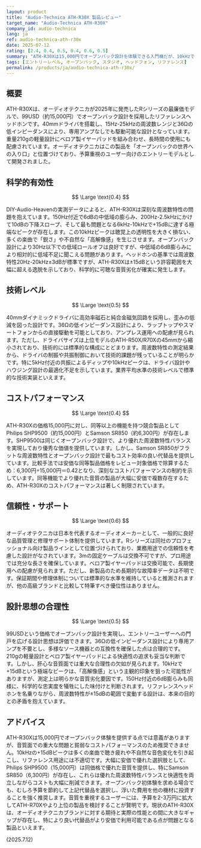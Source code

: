 ```yaml
---
layout: product
title: "Audio-Technica ATH-R30X 製品レビュー"
target_name: "Audio-Technica ATH-R30X"
company_id: audio-technica
lang: ja
ref: audio-technica-ath-r30x
date: 2025-07-12
rating: [2.4, 0.4, 0.5, 0.4, 0.6, 0.5]
summary: "ATH-R30Xは15,000円でオープンバック設計を体験できる入門機だが、10kHzで+15dBという極端なピークや6dB膨らんだ中低域により音質面では大きな問題を抱えている"
tags: [エントリーレベル, オープンバック, スタジオ, ヘッドフォン, リファレンス]
permalink: /products/ja/audio-technica-ath-r30x/
---
```

## 概要

ATH-R30Xは、オーディオテクニカが2025年に発売したRシリーズの最廉価モデルで、99USD（約15,000円）でオープンバック設計を採用したリファレンスヘッドホンです。40mmドライバを搭載し、15Hz-25kHzの周波数レンジと36Ωの低インピーダンスにより、専用アンプなしでも駆動可能な設計となっています。重量210gの軽量設計にベロア製イヤーパッドを組み合わせ、長時間の使用にも配慮されています。オーディオテクニカはこの製品を「オープンバックの世界への入り口」と位置づけており、予算重視のユーザー向けのエントリーモデルとして開発されました。

## 科学的有効性

$$ \Large \text{0.4} $$

DIY-Audio-Heavenの実測データによると、ATH-R30Xは深刻な周波数特性の問題を抱えています。150Hz付近で6dBの中低域の膨らみ、200Hz-2.5kHzにかけて10dBの下降スロープ、そして最も問題となる6kHz-10kHzで+15dBに達する極端なピークが存在します。この10kHzピークは聴覚上の透明性を大きく損ない、多くの楽曲で「鋭さ」や不自然な「高解像感」を生じさせます。オープンバック設計により30Hz以下での低域ロールオフは良好ですが、中低域の6dB膨らみにより相対的に低域不足に聞こえる問題があります。ヘッドホンの基準では周波数特性20Hz-20kHz±3dBが標準ですが、ATH-R30Xは±15dBという許容範囲を大幅に超える逸脱を示しており、科学的に可聴な音質劣化が確実に発生します。

## 技術レベル

$$ \Large \text{0.5} $$

40mmダイナミックドライバに高効率磁石と純合金磁気回路を採用し、歪みの低減を図った設計です。36Ωの低インピーダンス設計により、ラップトップやスマートフォンからの直接駆動を可能としており、アンプレス運用への配慮が見られます。ただし、ドライバサイズは上位モデルのATH-R50X/R70Xの45mmから縮小されており、技術的には標準的な構成にとどまります。周波数特性の測定結果から、ドライバの制振や共振制御において技術的課題が残っていることが明らかです。特に5kHz付近の共振によるディップや10kHzピークは、ドライバ設計やハウジング設計の最適化不足を示しています。業界平均水準の技術レベルで標準的な技術実装といえます。

## コストパフォーマンス

$$ \Large \text{0.4} $$

ATH-R30Xの価格15,000円に対し、同等以上の機能を持つ競合製品としてPhilips SHP9500（約15,000円）とSamson SR850（約6,300円）が存在します。SHP9500は同じくオープンバック設計で、より優れた周波数特性バランスを実現しており優秀な価値を提供しています。しかし、Samson SR850がフラットな周波数特性とオープンバック設計で最もコスト効率の良い代替品を提供しています。比較手法では安価な同等製品価格をレビュー対象価格で除算するため：6,300円÷15,000円＝0.42となり、深刻なコストパフォーマンスの制約を示しています。同等機能でより優れた音質の製品が大幅に安価で複数存在するため、ATH-R30Xのコストパフォーマンスは著しく制限されています。

## 信頼性・サポート

$$ \Large \text{0.6} $$

オーディオテクニカは日本を代表するオーディオメーカーとして、一般的に良好な品質管理と修理サポート体制を提供しています。Rシリーズは同社のプロフェッショナル向け製品ラインとして位置づけられており、業務用途での信頼性を考慮した設計がなされています。3mの固定ケーブルは交換不可ですが、プロ用途では充分な長さを確保しています。ベロア製イヤーパッドは交換可能で、長期使用への配慮が見られます。ただし、新製品のため長期的な故障率データは不明です。保証期間や修理体制については標準的な水準を維持していると推測されますが、他の高級ブランドと比較して特筆すべき優位性はありません。

## 設計思想の合理性

$$ \Large \text{0.5} $$

99USDという価格でオープンバック設計を実現し、エントリーユーザーへの門戸を広げる設計思想は評価できます。36Ωの低インピーダンス設計により専用アンプを不要とし、多様なソース機器との互換性を確保した点は合理的です。210gの軽量設計とベロア製イヤーパッドによる快適性の追求も妥当な判断です。しかし、肝心な音質面では重大な合理性の欠如が見られます。10kHzで+15dBという極端なピークは、「高解像感」という主観的印象を狙った可能性がありますが、測定上は明らかな音質劣化要因です。150Hz付近の6dB膨らみも同様に、科学的な忠実度を犠牲にした味付けと判断されます。リファレンスヘッドホンを名乗りながら、周波数特性が±15dBの範囲で変動する設計は、本来の目的との矛盾を抱えています。

## アドバイス

ATH-R30Xは15,000円でオープンバック体験を提供する点では意義がありますが、音質面での重大な問題と貧弱なコストパフォーマンスのため推奨できません。10kHzの+15dBピークは多くの楽曲で聴き疲れや不自然な音色変化を引き起こし、リファレンス用途には不適切です。大幅に安価で優れた選択肢として、Philips SHP9500（15,000円）は同価格で優れた音質を提供し、特にSamson SR850（6,300円）が存在し、これらは優れた周波数特性バランスと快適性を両立しながらコストも大幅に削減できます。オープンバック初体験を求める場合でも、むしろ予算を節約して上記代替品を選択し、浮いた費用を他の機材に投資することを強く推奨します。音質を重視するユーザーには、予算を2-3万円に拡大してATH-R70Xやより上位の製品を検討することが賢明です。現状のATH-R30Xは、オーディオテクニカブランドに対する期待と実際の性能との間に大きなギャップが存在し、特により良い代替品がより安価で利用可能である点が問題となる製品といえます。

(2025.7.12)